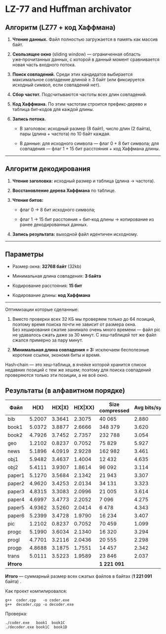 # LZ-77 and Huffman archivator 

## Алгоритм (LZ77 + код Хаффмана)

1. **Чтение данных.** Файл полностью загружается в память как массив байт.
    
2. **Скользящее окно** (sliding window) —  ограниченная область уже‑прочитанных данных, с которой в данный момент сравнивается новая часть входного потока.
    
3. **Поиск совпадений.** Среди этих кандидатов выбирается максимальное совпадение длиной ≥ 3 байт (или фиксируется исходный символ, если совпадений нет).
    
4. **Сбор частот.** Подсчитываются частоты всех длин совпадений.
    
5. **Код Хаффмана.** По этим частотам строится префикс‑дерево и таблица бит‑кодов для каждой длины.
    
6. **Запись потока.**
    
    - В заголовок: исходный размер (8 байт), число длин (2 байта), пары (длина + частота) по 10 байт каждая.
        
    - В данные: для исходного символа — флаг 0 + 8 бит символа; для совпадения — флаг 1 + 15 бит расстояния + код Хаффмана длины.
        

---

## Алгоритм декодирования

1. **Чтение заголовка:** исходный размер и таблица (длина → частота).
    
2. **Восстановление дерева Хаффмана** по таблице.
    
3. **Чтение битов:**
    
    - флаг 0 → 8 бит исходного символа;
        
    - флаг 1 → 15 бит расстояния + бит‑код длины → копирование из ранее декодированных данных.
        
4. **Запись результата:** выходной файл идентичен исходному.
    

---

## Параметры

- Размер окна: **32768 байт** (32kb)
    
- Минимальная длина совпадения: **3 байта**
    
- Кодирование расстояния: **15 бит**
    
- Кодирование длины: **код Хаффмана**
    

---

Оптимизации которые сделанные: 

1. Вместо проверки всех 32 КБ мы проверяем только до 64 позиций, поэтому время поиска почти не зависит от размера окна.  
   Без хеширования сжатие занимало очень много времени — файл pic не удавалось сжать даже за 30 минут. С хеш‑таблицей тот же файл сжался примерно за пару минут.
    
2. **Минимальная длина совпадения = 3:** исключаем бесполезные короткие ссылки, экономя биты и время.
    

Hash‑chain — это хеш‑таблица, в ячейке которой хранится список недавних позиций с тем же хешем; поэтому для поиска совпадений проверяются только эти позиции, а не всё окно.
## Результаты (в алфавитном порядке)

| Файл      | H(X)   | H(X\|X) | H(X\|XX) | Size compressed | Avg bits/sym |
| --------- | ------ | ------- | -------- | --------------- | ------------ |
| bib       | 5.2007 | 3.3641  | 2.3075   | 40 065          | 2.880        |
| book1     | 5.0372 | 3.8877  | 2.6666   | 348 379         | 3.620        |
| book2     | 4.7926 | 3.7452  | 2.7357   | 232 788         | 3.054        |
| geo       | 1.2102 | 0.8237  | 0.7052   | 75 829          | 5.927        |
| news      | 5.1896 | 4.0919  | 2.9228   | 162 982         | 3.461        |
| obj1      | 5.9482 | 3.4637  | 1.4004   | 12 432          | 4.635        |
| obj2      | 5.4111 | 3.9307  | 1.8614   | 96 092          | 3.114        |
| paper1    | 5.1270 | 3.5684  | 2.1342   | 21 943          | 3.307        |
| paper2    | 4.9620 | 3.4253  | 2.0134   | 34 131          | 3.323        |
| paper3    | 4.8315 | 3.3083  | 2.0996   | 21 005          | 3.614        |
| paper4    | 4.6997 | 3.4773  | 2.2052   | 7 096           | 4.275        |
| paper5    | 4.9362 | 3.5260  | 2.0414   | 6 478           | 4.343        |
| paper6    | 5.2399 | 3.4728  | 1.9790   | 16 234          | 3.407        |
| pic       | 1.2102 | 0.8237  | 0.7052   | 70 459          | 1.099        |
| progc     | 5.1990 | 3.6034  | 2.1340   | 16 320          | 3.294        |
| progl     | 4.7701 | 3.2116  | 2.0436   | 20 555          | 2.298        |
| progp     | 4.8688 | 3.1875  | 1.7551   | 14 457          | 2.342        |
| trans     | 5.0111 | 3.5223  | 1.9589   | 23 846          | 2.037        |
| **Итого** |        |         |          | **1 221 091**   |              |

**Итого** — суммарный размер всех сжатых файлов в байтах (**1 221 091** байтa) .

Как проект компилировался:

```
g++  coder.cpp   -o coder.exe
g++  decoder.cpp -o decoder.exe
```

Проверка:

```
./coder.exe   book1  book1C
./decoder.exe book1C  book1D
```